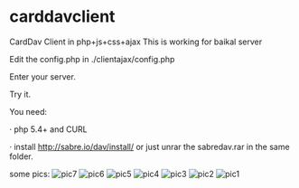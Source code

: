 # carddavclient
CardDav Client in php+js+css+ajax
This is working for baikal server


Edit the config.php in ./clientajax/config.php

Enter your server.

Try it.

You need:

· php 5.4+ and CURL

· install http://sabre.io/dav/install/ or just unrar the sabredav.rar in the same folder.

some pics:
![pic7](https://puu.sh/sdR9o/d811b05d70.png)
![pic6](https://puu.sh/sdRcv/a26d6cad55.png)
![pic5](https://puu.sh/sdRfh/9f45f2dcaa.png)
![pic4](https://puu.sh/sdRgu/3e80e85d41.png)
![pic3](https://puu.sh/sdRhG/829a8910bc.png)
![pic2](https://puu.sh/sdRkn/abf201f2a2.png)
![pic1](https://puu.sh/sdRlY/f70e24e12e.png)









